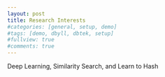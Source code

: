 ```yaml
---
layout: post
title: Research Interests
#categories: [general, setup, demo]
#tags: [demo, dbyll, dbtek, setup]
#fullview: true
#comments: true
---
```

Deep Learning, Similarity Search, and Learn to Hash
